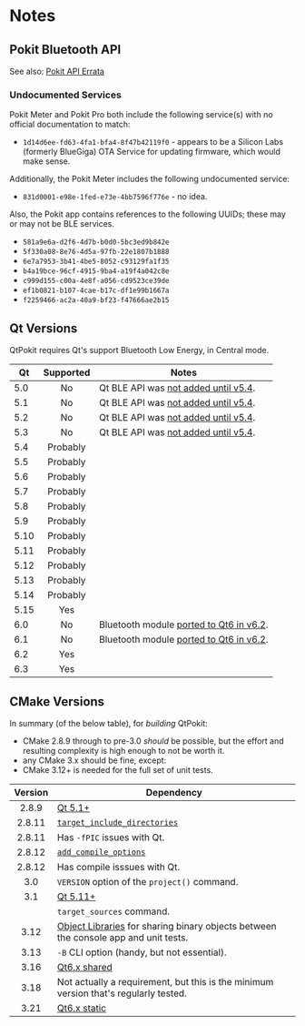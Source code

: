 # Notes

## Pokit Bluetooth API

See also: [Pokit API Errata](pokit.html)

### Undocumented Services

Pokit Meter and Pokit Pro both include the following service(s) with no official documentation to match:

* `1d14d6ee-fd63-4fa1-bfa4-8f47b42119f0` - appears to be a Silicon Labs (formerly BlueGiga) OTA Service
  for updating firmware, which would make sense.

Additionally, the Pokit Meter includes the following undocumented service:

* `831d0001-e98e-1fed-e73e-4bb7596f776e` - no idea.

Also, the Pokit app contains references to the following UUIDs; these may or may not be BLE services.

* `581a9e6a-d2f6-4d7b-b0d0-5bc3ed9b842e`
* `5f330a08-8e76-4d5a-97fb-22e1807b1888`
* `6e7a7953-3b41-4be5-8052-c93129fa1f35`
* `b4a19bce-96cf-4915-9ba4-a19f4a042c8e`
* `c999d155-c00a-4e8f-a056-cd9523ce39de`
* `ef1b0821-b107-4cae-b17c-df1e99b1667a`
* `f2259466-ac2a-40a9-bf23-f47666ae2b15`

## Qt Versions

QtPokit requires Qt's support Bluetooth Low Energy, in Central mode.

|  Qt | Supported| Notes                                    |
|-----|:--------:|------------------------------------------|
| 5.0 | No       | Qt BLE API was [not added until v5.4].   |
| 5.1 | No       | Qt BLE API was [not added until v5.4].   |
| 5.2 | No       | Qt BLE API was [not added until v5.4].   |
| 5.3 | No       | Qt BLE API was [not added until v5.4].   |
| 5.4 | Probably |                                          |
| 5.5 | Probably |                                          |
| 5.6 | Probably |                                          |
| 5.7 | Probably |                                          |
| 5.8 | Probably |                                          |
| 5.9 | Probably |                                          |
| 5.10| Probably |                                          |
| 5.11| Probably |                                          |
| 5.12| Probably |                                          |
| 5.13| Probably |                                          |
| 5.14| Probably |                                          |
| 5.15| Yes      |                                          |
| 6.0 | No       | Bluetooth module [ported to Qt6 in v6.2].|
| 6.1 | No       | Bluetooth module [ported to Qt6 in v6.2].|
| 6.2 | Yes      |                                          |
| 6.3 | Yes      |                                          |

## CMake Versions

In summary (of the below table), for *building* QtPokit:

* CMake 2.8.9 through to pre-3.0 *should* be possible, but the effort and resulting complexity
  is high enough to not be worth it.
* any CMake 3.x should be fine, except:
* CMake 3.12+ is needed for the full set of unit tests.

| Version| Dependency                                                                           |
|:------:|--------------------------------------------------------------------------------------|
| 2.8.9  | [Qt 5.1+](https://github.com/qt/qtbase/blob/v5.1.0/src/corelib/Qt5Config.cmake.in) |
| 2.8.11 | [`target_include_directories`](https://cmake.org/cmake/help/v2.8.11/cmake.html#command:target_include_directories) |
| 2.8.11 | Has `-fPIC` issues with Qt. |
| 2.8.12 | [`add_compile_options`](https://cmake.org/cmake/help/v2.8.12/cmake.html#command:add_compile_options)
| 2.8.12 | Has compile isssues with Qt. |
|  3.0   | `VERSION` option of the `project()` command.
|  3.1   | [Qt 5.11+](https://github.com/qt/qtbase/blob/v5.11.0/src/corelib/Qt5Config.cmake.in) |
|        | `target_sources` command. |
|  3.12  | [Object Libraries] for sharing binary objects between the console app and unit tests.|
|  3.13  | `-B` CLI option (handy, but not essential).                                          |
|  3.16  | [Qt6.x shared](https://github.com/qt/qtbase/blob/v6.2.0/.cmake.conf)|
|  3.18  | Not actually a requirement, but this is the minimum version that's regularly tested. |
|  3.21  | [Qt6.x static](https://github.com/qt/qtbase/blob/v6.2.0/.cmake.conf)|

[not added until v5.4]: https://doc.qt.io/qt-5/qtbluetooth-le-overview.html
[Object Libraries]: https://cmake.org/cmake/help/latest/command/add_library.html#object-libraries
[ported to Qt6 in v6.2]: https://www.qt.io/blog/qt-6.2-lts-released

